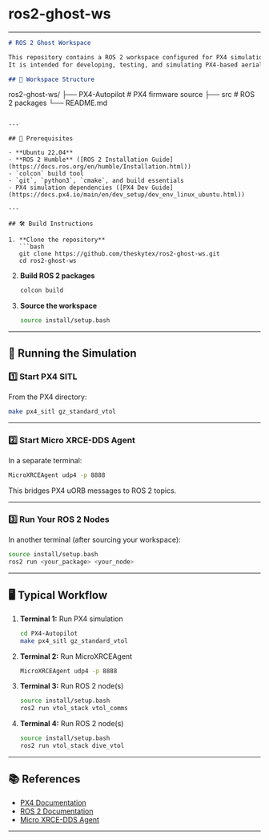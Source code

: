 # ros2-ghost-ws

---

```markdown
# ROS 2 Ghost Workspace

This repository contains a ROS 2 workspace configured for PX4 simulation and ROS 2 integration using **Micro XRCE-DDS Agent**.  
It is intended for developing, testing, and simulating PX4-based aerial vehicles with ROS 2 packages in `src/`.

## 📂 Workspace Structure

```

ros2-ghost-ws/
├── PX4-Autopilot    # PX4 firmware source
├── src              # ROS 2 packages
└── README.md

````

---

## 🔧 Prerequisites

- **Ubuntu 22.04**
- **ROS 2 Humble** ([ROS 2 Installation Guide](https://docs.ros.org/en/humble/Installation.html))
- `colcon` build tool
- `git`, `python3`, `cmake`, and build essentials
- PX4 simulation dependencies ([PX4 Dev Guide](https://docs.px4.io/main/en/dev_setup/dev_env_linux_ubuntu.html))

---

## 🛠️ Build Instructions

1. **Clone the repository**
   ```bash
   git clone https://github.com/theskytex/ros2-ghost-ws.git
   cd ros2-ghost-ws
````

2. **Build ROS 2 packages**

   ```bash
   colcon build
   ```

3. **Source the workspace**

   ```bash
   source install/setup.bash
   ```

---

## 🚀 Running the Simulation

### 1️⃣ Start PX4 SITL

From the PX4 directory:

```bash
make px4_sitl gz_standard_vtol
```

---

### 2️⃣ Start Micro XRCE-DDS Agent

In a separate terminal:

```bash
MicroXRCEAgent udp4 -p 8888
```

This bridges PX4 uORB messages to ROS 2 topics.

---

### 3️⃣ Run Your ROS 2 Nodes

In another terminal (after sourcing your workspace):

```bash
source install/setup.bash
ros2 run <your_package> <your_node>
```

---

## 🖥️ Typical Workflow

1. **Terminal 1:** Run PX4 simulation

   ```bash
   cd PX4-Autopilot
   make px4_sitl gz_standard_vtol
   ```

2. **Terminal 2:** Run MicroXRCEAgent

   ```bash
   MicroXRCEAgent udp4 -p 8888
   ```

3. **Terminal 3:** Run ROS 2 node(s)

   ```bash
   source install/setup.bash
   ros2 run vtol_stack vtol_comms
   ```

4. **Terminal 4:** Run ROS 2 node(s)

   ```bash
   source install/setup.bash
   ros2 run vtol_stack dive_vtol
   ```




---

## 📚 References

* [PX4 Documentation](https://docs.px4.io/v1.15/en/)
* [ROS 2 Documentation](https://docs.ros.org/en/humble/)
* [Micro XRCE-DDS Agent](https://github.com/eProsima/Micro-XRCE-DDS-Agent)

---
